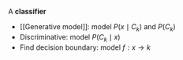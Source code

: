 A **classifier**

* [[Generative model]]: model $P(x \mid C_k)$ and $P(C_k)$
* Discriminative: model $P(C_k \mid x)$
* Find decision boundary: model $f: x \to k$